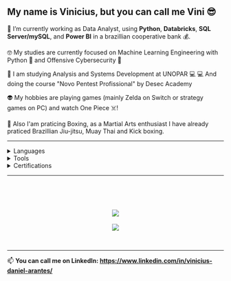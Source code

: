 ## My name is Vinicius, but you can call me Vini 😎

🐍 I’m currently working as Data Analyst, using **Python**, **Databricks**, **SQL Server/mySQL**, and **Power BI**  in a brazillian cooperative bank 💰.

🤓 My studies are currently focused on Machine Learning Engineering with Python 🤖 and Offensive Cybersecurity 👾

📖 I am studying Analysis and Systems Development at UNOPAR 💻
💻 And doing the course "Novo Pentest Profissional" by Desec Academy

👽 My hobbies are playing games (mainly Zelda on Switch or strategy games on PC) and watch One Piece ☠️!

🥊 Also I'am praticing Boxing, as a Martial Arts enthusiast I have already praticed Brazillian Jiu-jitsu, Muay Thai and Kick boxing.

---

<details>
  <summary>Languages</summary>
  - Python <br />
  - SQL <br />
  - DAX/M <br />
  - HCL <br />
  - C/C++ <br />
  - Rust <br />
  - Dart/Flutter <br />
  - JavaScript/TypeScript <br />
  - HTML/CSS <br />
</details>

<details>
  <summary>Tools</summary>
  - Databricks <br />
  - Apache Airflow <br />
  - Spark <br />
  - Docker <br />
  - Airbyte <br />
  - SIEM tools <br />
  - Metasploit <br />
  - IDS tools <br />
  - Metabase <br />
  - Power BI <br />
  - AWS <br />
  - Azure <br />
</details>

<details>
  <summary>Certifications</summary>
  - Astronomer Apache Airflow Fundamentals <br />
  - ANBIMA CPA-10 <br />
  - Databricks Lakehouse Fundamentals <br />
</details>


---

<br />
<p align="center">
  </a>
  <br />
  <br />
  <a href="https://github.com/anuraghazra/github-readme-stats">
    <img
      align="center"
      src="https://github-readme-stats.vercel.app/api/top-langs/?username=ArantesVini&layout=donut&size_weight=0.1&count_weight=0.5&theme=dracula&hide=Dockerfile"
    />
  </a>
  <br />
  <br />
  <a href="https://github.com/anuraghazra/github-readme-stats">
    <img
      align="center"
      src="https://github-readme-stats.vercel.app/api?username=ArantesVini&show_icons=true&theme=dracula&rank_icon=github"
    />
  </a>
  <br />
</p>
<br />

---

📫 <b>You can call me on **LinkedIn**: <b/> https://www.linkedin.com/in/vinicius-daniel-arantes/
